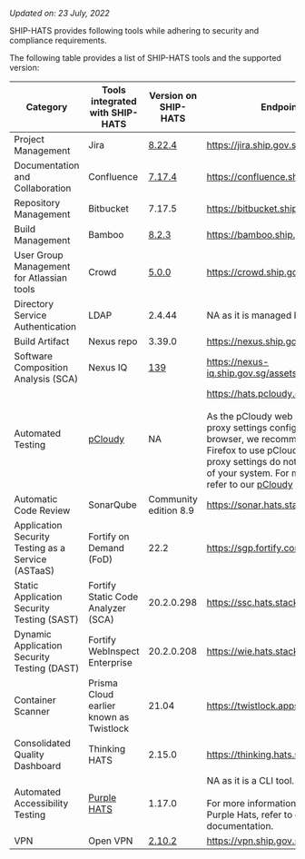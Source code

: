 *Updated on: 23 July, 2022*

SHIP-HATS provides following tools while adhering to security and compliance requirements.  

The following table provides a list of SHIP-HATS tools and the supported version:

| **Category** | **Tools integrated with SHIP-HATS** | **Version on SHIP-HATS** | **Endpoint(URL)** |
| --- | --- | --- | --- |
| Project Management | Jira | [8.22.4](https://confluence.atlassian.com/jirasoftware/jira-software-8-21-x-release-notes-1095249705.html) |https://jira.ship.gov.sg/|
| Documentation and Collaboration | Confluence | [7.17.4](https://confluence.atlassian.com/doc/confluence-7-17-release-notes-1108683391.html) |https://confluence.ship.gov.sg/|
| Repository Management | Bitbucket | 7.17.5 |https://bitbucket.ship.gov.sg/|
| Build Management | Bamboo | [8.2.3](https://confluence.atlassian.com/bamboo/bamboo-8-2-release-notes-1115684503.html) | https://bamboo.ship.gov.sg/ |
| User Group Management for Atlassian tools | Crowd | [5.0.0](https://confluence.atlassian.com/crowd/crowd-4-4-release-notes-1087517293.html) | https://crowd.ship.gov.sg|
| Directory Service Authentication | LDAP | 2.4.44 | NA as it is managed by Crowd. |
| Build Artifact | Nexus repo | 3.39.0 | https://nexus.ship.gov.sg/|
| Software Composition Analysis (SCA) | Nexus IQ | [139](https://help.sonatype.com/iqserver/product-information/release-notes) | https://nexus-iq.ship.gov.sg/assets/index.html |
| Automated Testing| [pCloudy](pcloudy-overview) | NA | https://hats.pcloudy.com/<br><br>As the pCloudy web dashboard needs proxy settings configured in your browser, we recommend you use Firefox to use pCloudy so that these proxy settings do not impact the proxy of your system. For more information, refer to our [pCloudy](pcloudy-overview) documentation.|
| Automatic Code Review | SonarQube | Community edition 8.9 | https://sonar.hats.stack.gov.sg/sonar|
|Application Security Testing as a Service (ASTaaS)|Fortify on Demand (FoD)|22.2|https://sgp.fortify.com/Applications|
| Static Application Security Testing (SAST) | Fortify Static Code Analyzer (SCA) | 20.2.0.298 | https://ssc.hats.stack.gov.sg/ssc |
| Dynamic Application Security Testing (DAST) | Fortify WebInspect Enterprise | 20.2.0.208 | https://wie.hats.stack.gov.sg/WIE/|
| Container Scanner | Prisma Cloud earlier known as Twistlock | 21.04 | https://twistlock.apps.hats.stack.gov.sg/|
| Consolidated Quality Dashboard | Thinking HATS | 2.15.0 | https://thinking.hats.stack.gov.sg/ |
| Automated Accessibility Testing | [Purple HATS](purple-hats-overview) | 1.17.0 | NA as it is a CLI tool. <br><br>For more information on how to use Purple Hats, refer to our [Purple HATS](purple-hats-overview) documentation. |
| VPN | Open VPN | [2.10.2](https://openvpn.net/vpn-server-resources/release-notes/) | https://vpn.ship.gov.sg |

<!--
>**Notes:**
>- For more information on how to use Purple Hats, refer to our [Purple HATS](purple-hats-overview) documentation.
>- As the pCloudy web dashboard needs proxy settings configured in your browser, we recommend you use Firefox to use pCloudy so that these proxy settings do not impact the proxy of your system. For more information, refer to our [pCloudy](pcloudy-overview) documentation.
-->
<!--
>**Notes:**
>- To know more on how to use Purple Hats, refer to our Confluence page on [Purple HATS](https://confluence.ship.gov.sg/display/HATSKB/Purple+HATS).
>- As the pCloudy web dashboard needs proxy settings configured in your browser, we recommend you use Firefox to use pCloudy so that these proxy settings do not impact your system&#39;s proxy. For more information, refer to [pCloudy Onboarding guide for SHIP-HATS](https://confluence.ship.gov.sg/display/HATSKB/pCloudy+Onboarding+Guide).
-->
<!--- To access Digital.ai services, raise a [service request](https://jira.ship.gov.sg/servicedesk/customer/portal/11/create/214). In this request you will be asked to provide an email address. 
To the email address provided, following information will be sent:  
    - Login credentials for Digital.ai Deploy (Intranet) and Digital.ai Release as an encrypted .zip file  
    - Details on how to open this file in the service request raised by you
    -->

  <!--
  
  |Deployment | Digital.ai Deploy | 10.0.5 | https://xldeploy.ship.gov.sg/ https://xldeploy-intranet.ship.gov.sg/ |
| Release tool | Digital.ai Release | 10.0.5 | https://xlrelease.ship.gov.sg/ |
  
  -->  